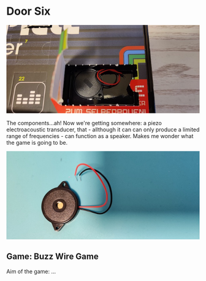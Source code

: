 # Door Six

![door](door.jpg)

The components...ah! Now we're getting somewhere: a piezo electroacoustic transducer, that - allthough it can can only produce a limited range of frequencies - can function as a speaker. Makes me wonder what the game is going to be.

![components](components.jpg)

## Game: Buzz Wire Game

Aim of the game: ...
